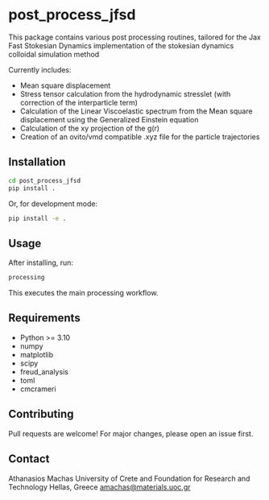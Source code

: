 # post_process_jfsd

This package contains various post processing routines, tailored for the Jax Fast Stokesian Dynamics implementation of the stokesian dynamics colloidal simulation method

Currently includes:
- Mean square displacement
- Stress tensor calculation from the hydrodynamic stresslet (with correction of the interparticle <xF> term)
- Calculation of the Linear Viscoelastic spectrum from the Mean square displacement using the Generalized Einstein equation
- Calculation of the xy projection of the g(r)
- Creation of an ovito/vmd compatible .xyz file for the particle trajectories

## Installation

```bash
cd post_process_jfsd
pip install .
```

Or, for development mode:

```bash
pip install -e .
```

## Usage

After installing, run:

```bash
processing
```

This executes the main processing workflow.

## Requirements

- Python >= 3.10
- numpy
- matplotlib
- scipy
- freud_analysis
- toml
- cmcrameri

## Contributing

Pull requests are welcome! For major changes, please open an issue first.

## Contact
Athanasios Machas
University of Crete and Foundation for Research and Technology Hellas, Greece
amachas@materials.uoc.gr